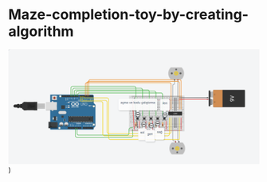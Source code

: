 # Maze-completion-toy-by-creating-algorithm

![circuit diagram](https://raw.githubusercontent.com/Furkan179/Maze-completion-toy-by-creating-algorithm/main/Proje.PNG))
